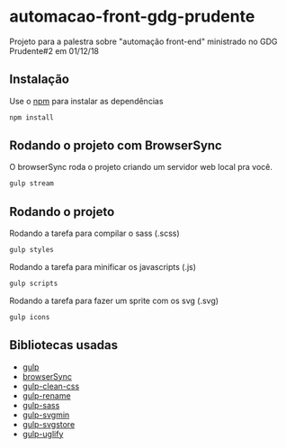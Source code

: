 # automacao-front-gdg-prudente
Projeto para a palestra sobre "automação front-end" ministrado no GDG Prudente#2 em 01/12/18

## Instalação

Use o [npm](https://www.npmjs.com/get-npm/) para instalar as dependências

```bash
npm install
```

## Rodando o projeto com BrowserSync
O browserSync roda o projeto criando um servidor web local pra você.

```bash
gulp stream
```

## Rodando o projeto
Rodando a tarefa para compilar o sass (.scss)
```bash
gulp styles
```

Rodando a tarefa para minificar os javascripts (.js)
```bash
gulp scripts
```

Rodando a tarefa para fazer um sprite com os svg (.svg)
```bash
gulp icons
```
## Bibliotecas usadas

* [gulp](https://www.npmjs.com/package/gulp/)
* [browserSync](https://www.npmjs.com/package/browser-sync/)
* [gulp-clean-css](https://www.npmjs.com/package/gulp-clean-css/)
* [gulp-rename](https://www.npmjs.com/package/gulp-rename/)
* [gulp-sass](https://www.npmjs.com/package/gulp-sass/)
* [gulp-svgmin](https://www.npmjs.com/package/gulp-svgmin/)
* [gulp-svgstore](https://www.npmjs.com/package/gulp-svgstore/)
* [gulp-uglify](https://www.npmjs.com/package/gulp-uglify/)